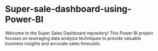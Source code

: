 # Super-sale-dashboard-using-Power-BI
Welcome to the Super Sales Dashboard repository! This Power BI project focuses on leveraging data analysis techniques to provide valuable business insights and accurate sales forecasts.
